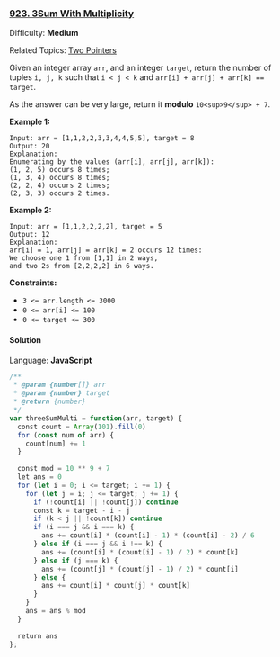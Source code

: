 ### [923\. 3Sum With Multiplicity](https://leetcode.com/problems/3sum-with-multiplicity/)

Difficulty: **Medium**  

Related Topics: [Two Pointers](https://leetcode.com/tag/two-pointers/)


Given an integer array `arr`, and an integer `target`, return the number of tuples `i, j, k` such that `i < j < k` and `arr[i] + arr[j] + arr[k] == target`.

As the answer can be very large, return it **modulo** `10<sup>9</sup> + 7`.

**Example 1:**

```
Input: arr = [1,1,2,2,3,3,4,4,5,5], target = 8
Output: 20
Explanation: 
Enumerating by the values (arr[i], arr[j], arr[k]):
(1, 2, 5) occurs 8 times;
(1, 3, 4) occurs 8 times;
(2, 2, 4) occurs 2 times;
(2, 3, 3) occurs 2 times.
```

**Example 2:**

```
Input: arr = [1,1,2,2,2,2], target = 5
Output: 12
Explanation: 
arr[i] = 1, arr[j] = arr[k] = 2 occurs 12 times:
We choose one 1 from [1,1] in 2 ways,
and two 2s from [2,2,2,2] in 6 ways.
```

**Constraints:**

*   `3 <= arr.length <= 3000`
*   `0 <= arr[i] <= 100`
*   `0 <= target <= 300`


#### Solution

Language: **JavaScript**

```javascript
/**
 * @param {number[]} arr
 * @param {number} target
 * @return {number}
 */
var threeSumMulti = function(arr, target) {
  const count = Array(101).fill(0)
  for (const num of arr) {
    count[num] += 1
  }
  
  const mod = 10 ** 9 + 7
  let ans = 0
  for (let i = 0; i <= target; i += 1) {
    for (let j = i; j <= target; j += 1) {
      if (!count[i] || !count[j]) continue
      const k = target - i - j
      if (k < j || !count[k]) continue
      if (i === j && i === k) {
        ans += count[i] * (count[i] - 1) * (count[i] - 2) / 6
      } else if (i === j && i !== k) {
        ans += (count[i] * (count[i] - 1) / 2) * count[k]
      } else if (j === k) {
        ans += (count[j] * (count[j] - 1) / 2) * count[i]
      } else {
        ans += count[i] * count[j] * count[k]
      }
    }
    ans = ans % mod
  }
  
  return ans
};
```